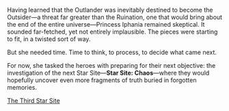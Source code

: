 Having learned that the Outlander was inevitably destined to become the Outsider—a threat far greater than the Ruination, one that would bring about the end of the entire universe—Princess Iphania remained skeptical. It sounded far-fetched, yet not entirely implausible. The pieces were starting to fit, in a twisted sort of way.

But she needed time. Time to think, to process, to decide what came next.

For now, she tasked the heroes with preparing for their next objective: the investigation of the next Star Site—**Star Site: Chaos**—where they would hopefully uncover even more fragments of truth buried in forgotten memories.

[The Third Star Site](#embed:https://www.youtube.com/live/wCysZh57Hcc?si=KMP3qEYRgLTbpBuq&t=11516)
